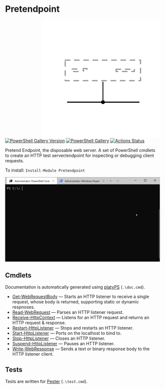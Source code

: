Pretendpoint
============

<!-- To publish to PowerShell Gallery: dotnet build -t:PublishModule -c Release -->
<img src="Pretendpoint.svg" alt="Pretendpoint icon" align="right" />

[![PowerShell Gallery Version](https://img.shields.io/powershellgallery/v/Pretendpoint)](https://www.powershellgallery.com/packages/Pretendpoint/)
[![PowerShell Gallery](https://img.shields.io/powershellgallery/dt/Pretendpoint)](https://www.powershellgallery.com/packages/Pretendpoint/)
[![Actions Status](https://github.com/brianary/Pretendpoint/workflows/.NET%20Core/badge.svg)](https://github.com/brianary/Pretendpoint/actions)

Pretend Endpoint, the disposable web server.
A set of PowerShell cmdlets to create an HTTP test server/endpoint for inspecting or debugging client requests.

To install: `Install-Module Pretendpoint`

![example usage of Pretendpoint](Pretendpoint.gif)

Cmdlets
-------

Documentation is automatically generated using [platyPS](https://github.com/PowerShell/platyPS) (`.\doc.cmd`).

- [Get-WebRequestBody](docs/Get-WebRequestBody.md) &mdash;
  Starts an HTTP listener to receive a single request, whose body is returned, supporting static or dynamic respnoses.
- [Read-WebRequest](docs/Read-WebRequest.md) &mdash;
  Parses an HTTP listener request.
- [Receive-HttpContext](docs/Receive-HttpContext.md) &mdash;
  Listens for an HTTP request and returns an HTTP request & response.
- [Restart-HttpListener](docs/Restart-HttpListener.md) &mdash;
  Stops and restarts an HTTP listener.
- [Start-HttpListener](docs/Start-HttpListener.md) &mdash;
  Ports on the localhost to bind to.
- [Stop-HttpListener](docs/Stop-HttpListener.md) &mdash;
  Closes an HTTP listener.
- [Suspend-HttpListener](docs/Suspend-HttpListener.md) &mdash;
  Pauses an HTTP listener.
- [Write-WebResponse](docs/Write-WebResponse.md) &mdash;
  Sends a text or binary response body to the HTTP listener client.

Tests
-----

Tests are written for [Pester](https://github.com/Pester/Pester) (`.\test.cmd`).
